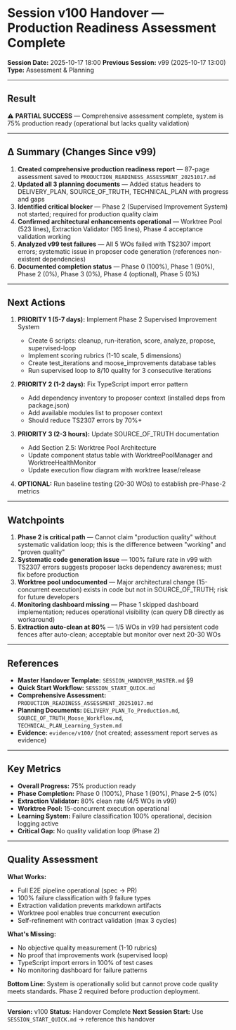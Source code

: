 # Session v100 Handover — Production Readiness Assessment Complete

**Session Date:** 2025-10-17 18:00
**Previous Session:** v99 (2025-10-17 13:00)
**Type:** Assessment & Planning

---

## Result

⚠️ **PARTIAL SUCCESS** — Comprehensive assessment complete, system is 75% production ready (operational but lacks quality validation)

---

## Δ Summary (Changes Since v99)

1. **Created comprehensive production readiness report** — 87-page assessment saved to `PRODUCTION_READINESS_ASSESSMENT_20251017.md`
2. **Updated all 3 planning documents** — Added status headers to DELIVERY_PLAN, SOURCE_OF_TRUTH, TECHNICAL_PLAN with progress and gaps
3. **Identified critical blocker** — Phase 2 (Supervised Improvement System) not started; required for production quality claim
4. **Confirmed architectural enhancements operational** — Worktree Pool (523 lines), Extraction Validator (165 lines), Phase 4 acceptance validation working
5. **Analyzed v99 test failures** — All 5 WOs failed with TS2307 import errors; systematic issue in proposer code generation (references non-existent dependencies)
6. **Documented completion status** — Phase 0 (100%), Phase 1 (90%), Phase 2 (0%), Phase 3 (0%), Phase 4 (optional), Phase 5 (0%)

---

## Next Actions

1. **PRIORITY 1 (5-7 days):** Implement Phase 2 Supervised Improvement System
   - Create 6 scripts: cleanup, run-iteration, score, analyze, propose, supervised-loop
   - Implement scoring rubrics (1-10 scale, 5 dimensions)
   - Create test_iterations and moose_improvements database tables
   - Run supervised loop to 8/10 quality for 3 consecutive iterations

2. **PRIORITY 2 (1-2 days):** Fix TypeScript import error pattern
   - Add dependency inventory to proposer context (installed deps from package.json)
   - Add available modules list to proposer context
   - Should reduce TS2307 errors by 70%+

3. **PRIORITY 3 (2-3 hours):** Update SOURCE_OF_TRUTH documentation
   - Add Section 2.5: Worktree Pool Architecture
   - Update component status table with WorktreePoolManager and WorktreeHealthMonitor
   - Update execution flow diagram with worktree lease/release

4. **OPTIONAL:** Run baseline testing (20-30 WOs) to establish pre-Phase-2 metrics

---

## Watchpoints

1. **Phase 2 is critical path** — Cannot claim "production quality" without systematic validation loop; this is the difference between "working" and "proven quality"
2. **Systematic code generation issue** — 100% failure rate in v99 with TS2307 errors suggests proposer lacks dependency awareness; must fix before production
3. **Worktree pool undocumented** — Major architectural change (15-concurrent execution) exists in code but not in SOURCE_OF_TRUTH; risk for future developers
4. **Monitoring dashboard missing** — Phase 1 skipped dashboard implementation; reduces operational visibility (can query DB directly as workaround)
5. **Extraction auto-clean at 80%** — 1/5 WOs in v99 had persistent code fences after auto-clean; acceptable but monitor over next 20-30 WOs

---

## References

- **Master Handover Template:** `SESSION_HANDOVER_MASTER.md` §9
- **Quick Start Workflow:** `SESSION_START_QUICK.md`
- **Comprehensive Assessment:** `PRODUCTION_READINESS_ASSESSMENT_20251017.md`
- **Planning Documents:** `DELIVERY_PLAN_To_Production.md`, `SOURCE_OF_TRUTH_Moose_Workflow.md`, `TECHNICAL_PLAN_Learning_System.md`
- **Evidence:** `evidence/v100/` (not created; assessment report serves as evidence)

---

## Key Metrics

- **Overall Progress:** 75% production ready
- **Phase Completion:** Phase 0 (100%), Phase 1 (90%), Phase 2-5 (0%)
- **Extraction Validator:** 80% clean rate (4/5 WOs in v99)
- **Worktree Pool:** 15-concurrent execution operational
- **Learning System:** Failure classification 100% operational, decision logging active
- **Critical Gap:** No quality validation loop (Phase 2)

---

## Quality Assessment

**What Works:**
- Full E2E pipeline operational (spec → PR)
- 100% failure classification with 9 failure types
- Extraction validation prevents markdown artifacts
- Worktree pool enables true concurrent execution
- Self-refinement with contract validation (max 3 cycles)

**What's Missing:**
- No objective quality measurement (1-10 rubrics)
- No proof that improvements work (supervised loop)
- TypeScript import errors in 100% of test cases
- No monitoring dashboard for failure patterns

**Bottom Line:** System is operationally solid but cannot prove code quality meets standards. Phase 2 required before production deployment.

---

**Version:** v100
**Status:** Handover Complete
**Next Session Start:** Use `SESSION_START_QUICK.md` → reference this handover
